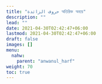 ```yaml
---
title: "حروف الزائدة অতিরিক্ত অব্যয়"
description: ""
lead: ""
date: 2021-04-30T02:42:47+06:00
lastmod: 2021-04-30T02:42:47+06:00
draft: false
images: []
menu: 
  nahw:
    parent: "anwanul_harf"
weight: 70
toc: true
---
```



